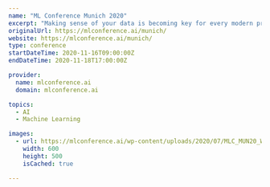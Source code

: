 ```yaml
---
name: "ML Conference Munich 2020"
excerpt: "Making sense of your data is becoming key for every modern predictive business. At ML Conference you will develop a deep understanding of your data, as well as of the latest tools and technologies."
originalUrl: https://mlconference.ai/munich/
website: https://mlconference.ai/munich/
type: conference
startDateTime: 2020-11-16T09:00:00Z
endDateTime: 2020-11-18T17:00:00Z

provider:
  name: mlconference.ai
  domain: mlconference.ai

topics:
  - AI
  - Machine Learning

images:
  - url: https://mlconference.ai/wp-content/uploads/2020/07/MLC_MUN20_Websitebanner_HybridMobile__58078_v3.jpg
    width: 600
    height: 500
    isCached: true

---
```


